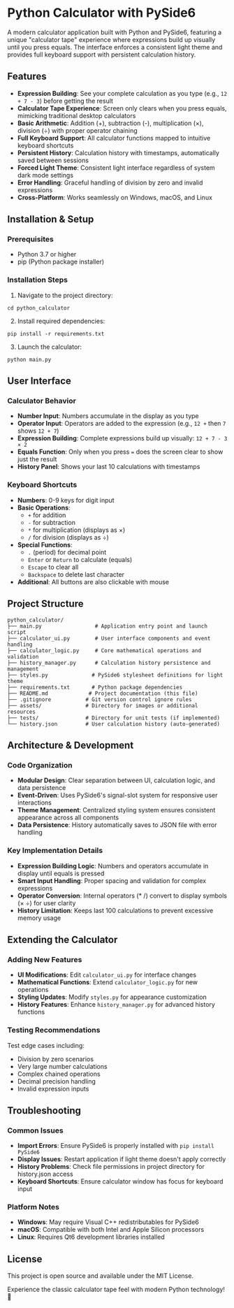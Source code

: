 # Python Calculator with PySide6

A modern calculator application built with Python and PySide6, featuring a unique "calculator tape" experience where expressions build up visually until you press equals. The interface enforces a consistent light theme and provides full keyboard support with persistent calculation history.

## Features

- **Expression Building**: See your complete calculation as you type (e.g., `12 + 7 - 3`) before getting the result
- **Calculator Tape Experience**: Screen only clears when you press equals, mimicking traditional desktop calculators
- **Basic Arithmetic**: Addition (+), subtraction (-), multiplication (×), division (÷) with proper operator chaining
- **Full Keyboard Support**: All calculator functions mapped to intuitive keyboard shortcuts
- **Persistent History**: Calculation history with timestamps, automatically saved between sessions
- **Forced Light Theme**: Consistent light interface regardless of system dark mode settings
- **Error Handling**: Graceful handling of division by zero and invalid expressions
- **Cross-Platform**: Works seamlessly on Windows, macOS, and Linux


## Installation \& Setup

### Prerequisites

- Python 3.7 or higher
- pip (Python package installer)


### Installation Steps

1. Navigate to the project directory:

```
cd python_calculator
```

2. Install required dependencies:

```
pip install -r requirements.txt
```

3. Launch the calculator:

```
python main.py
```


## User Interface

### Calculator Behavior

- **Number Input**: Numbers accumulate in the display as you type
- **Operator Input**: Operators are added to the expression (e.g., `12 +` then `7` shows `12 + 7`)
- **Expression Building**: Complete expressions build up visually: `12 + 7 - 3 × 2`
- **Equals Function**: Only when you press `=` does the screen clear to show just the result
- **History Panel**: Shows your last 10 calculations with timestamps


### Keyboard Shortcuts

- **Numbers**: 0-9 keys for digit input
- **Basic Operations**:
    - `+` for addition
    - `-` for subtraction
    - `*` for multiplication (displays as ×)
    - `/` for division (displays as ÷)
- **Special Functions**:
    - `.` (period) for decimal point
    - `Enter` or `Return` to calculate (equals)
    - `Escape` to clear all
    - `Backspace` to delete last character
- **Additional**: All buttons are also clickable with mouse


## Project Structure

```
python_calculator/
├── main.py                 # Application entry point and launch script
├── calculator_ui.py        # User interface components and event handling
├── calculator_logic.py     # Core mathematical operations and validation
├── history_manager.py      # Calculation history persistence and management  
├── styles.py              # PySide6 stylesheet definitions for light theme
├── requirements.txt       # Python package dependencies
├── README.md             # Project documentation (this file)
├── .gitignore           # Git version control ignore rules
├── assets/              # Directory for images or additional resources
├── tests/               # Directory for unit tests (if implemented)
└── history.json         # User calculation history (auto-generated)
```


## Architecture \& Development

### Code Organization

- **Modular Design**: Clear separation between UI, calculation logic, and data persistence
- **Event-Driven**: Uses PySide6's signal-slot system for responsive user interactions
- **Theme Management**: Centralized styling system ensures consistent appearance across all components
- **Data Persistence**: History automatically saves to JSON file with error handling


### Key Implementation Details

- **Expression Building Logic**: Numbers and operators accumulate in display until equals is pressed
- **Smart Input Handling**: Proper spacing and validation for complex expressions
- **Operator Conversion**: Internal operators (* /) convert to display symbols (× ÷) for user clarity
- **History Limitation**: Keeps last 100 calculations to prevent excessive memory usage


## Extending the Calculator

### Adding New Features

- **UI Modifications**: Edit `calculator_ui.py` for interface changes
- **Mathematical Functions**: Extend `calculator_logic.py` for new operations
- **Styling Updates**: Modify `styles.py` for appearance customization
- **History Features**: Enhance `history_manager.py` for advanced history functions


### Testing Recommendations

Test edge cases including:

- Division by zero scenarios
- Very large number calculations
- Complex chained operations
- Decimal precision handling
- Invalid expression inputs


## Troubleshooting

### Common Issues

- **Import Errors**: Ensure PySide6 is properly installed with `pip install PySide6`
- **Display Issues**: Restart application if light theme doesn't apply correctly
- **History Problems**: Check file permissions in project directory for history.json access
- **Keyboard Shortcuts**: Ensure calculator window has focus for keyboard input


### Platform Notes

- **Windows**: May require Visual C++ redistributables for PySide6
- **macOS**: Compatible with both Intel and Apple Silicon processors
- **Linux**: Requires Qt6 development libraries installed


## License

This project is open source and available under the MIT License.

Experience the classic calculator tape feel with modern Python technology! 🧮


